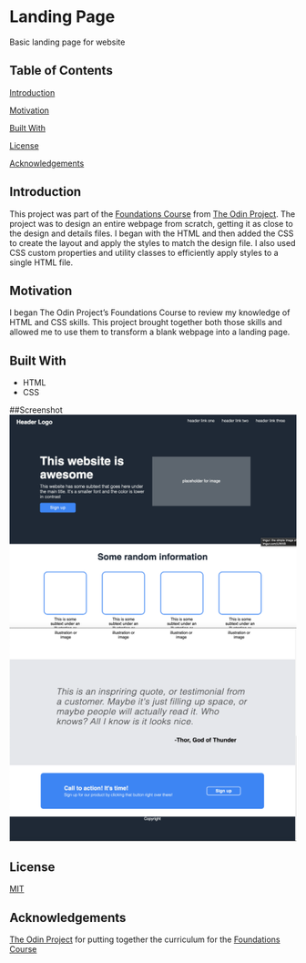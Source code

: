 #  Landing Page
Basic landing page for website
## Table of Contents
[Introduction](#Introduction)

[Motivation](#Motivation)

[Built With](#built-with)

[License](#License)

[Acknowledgements](#Acknowledgements)

## Introduction
This project was part of the [Foundations Course](https://www.theodinproject.com/lessons/foundations-landing-page) from [The Odin Project](https://www.theodinproject.com/). The project was to design an entire webpage from scratch, getting it as close to the design and details files. I began with the HTML and then added the CSS to create the layout and apply the styles to match the design file. I also used CSS custom properties and utility classes to efficiently apply styles to a single HTML file.

## Motivation
I began The Odin Project’s Foundations Course to review my knowledge of HTML and CSS skills. This project brought together both those skills and allowed me to use them to transform a blank webpage into a landing page.

## Built With
- HTML
- CSS

##Screenshot
<img src="landing_page_one.png" alt="top half of the landing page">
<img src="landing_page_two.png" alt="bottom half of the landing page">

## License
[MIT](https://choosealicense.com/licenses/mit/)

## Acknowledgements
[The Odin Project](https://www.theodinproject.com/) for putting together the curriculum for the [Foundations Course](https://www.theodinproject.com/paths/foundations/courses/foundations)
